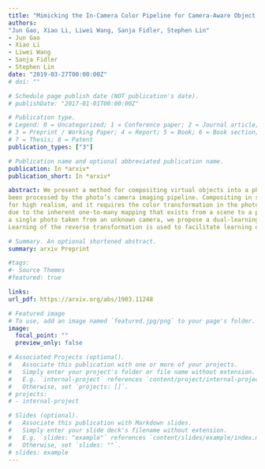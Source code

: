 ```yaml
---
title: "Mimicking the In-Camera Color Pipeline for Camera-Aware Object Compositing"
authors:
"Jun Gao, Xiao Li, Liwei Wang, Sanja Fidler, Stephen Lin"
- Jun Gao
- Xiao Li
- Liwei Wang
- Sanja Fidler
- Stephen Lin
date: "2019-03-27T00:00:00Z"
# doi: ""

# Schedule page publish date (NOT publication's date).
# publishDate: "2017-01-01T00:00:00Z"

# Publication type.
# Legend: 0 = Uncategorized; 1 = Conference paper; 2 = Journal article;
# 3 = Preprint / Working Paper; 4 = Report; 5 = Book; 6 = Book section;
# 7 = Thesis; 8 = Patent
publication_types: ["3"]

# Publication name and optional abbreviated publication name.
publication: In *arxiv*
publication_short: In *arxiv*

abstract: We present a method for compositing virtual objects into a photograph such that the object colors appear to have
been processed by the photo’s camera imaging pipeline. Compositing in such a camera-aware manner is essential
for high realism, and it requires the color transformation in the photo’s pipeline to be inferred, which is challenging
due to the inherent one-to-many mapping that exists from a scene to a photo. To address this problem for the case of
a single photo taken from an unknown camera, we propose a dual-learning approach in which the reverse color transformation (from the photo to the scene) is jointly estimated.
Learning of the reverse transformation is used to facilitate learning of the forward mapping, by enforcing cycle consistency of the two processes. We additionally employ a feature sharing schema to extract evidence from the target photo in the reverse mapping to guide the forward color transformation. Our dual-learning approach achieves object compositing results that surpass those of alternative techniques.

# Summary. An optional shortened abstract.
summary: arxiv Preprint

#tags:
#- Source Themes
#featured: true

links:
url_pdf: https://arxiv.org/abs/1903.11248

# Featured image
# To use, add an image named `featured.jpg/png` to your page's folder. 
image:
  focal_point: ""
  preview_only: false

# Associated Projects (optional).
#   Associate this publication with one or more of your projects.
#   Simply enter your project's folder or file name without extension.
#   E.g. `internal-project` references `content/project/internal-project/index.md`.
#   Otherwise, set `projects: []`.
# projects:
# - internal-project

# Slides (optional).
#   Associate this publication with Markdown slides.
#   Simply enter your slide deck's filename without extension.
#   E.g. `slides: "example"` references `content/slides/example/index.md`.
#   Otherwise, set `slides: ""`.
# slides: example
---
```

<!-- 
{{% alert note %}}
Click the *Cite* button above to demo the feature to enable visitors to import publication metadata into their reference management software.
{{% /alert %}}

{{% alert note %}}
Click the *Slides* button above to demo Academic's Markdown slides feature.
{{% /alert %}} -->

<!-- Supplementary notes can be added here, including [code and math](https://sourcethemes.com/academic/docs/writing-markdown-latex/). -->

